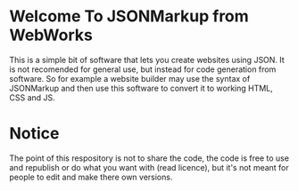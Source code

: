# Welcome To JSONMarkup from WebWorks

This is a simple bit of software that lets you create websites using JSON. It is not recomended for general use, but instead for code generation from software. So for example a website builder may use the syntax of JSONMarkup and then use this software to convert it to working HTML, CSS and JS.

# Notice

The point of this respository is not to share the code, the code is free to use and republish or do what you want with (read licence), but it's not meant for people to edit and make there own versions.